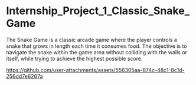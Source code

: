 # Internship_Project_1_Classic_Snake_Game
The Snake Game is a classic arcade game where the player controls a snake that grows in length each time it consumes food. The objective is to navigate the snake within the game area without colliding with the walls or itself, while trying to achieve the highest possible score.


https://github.com/user-attachments/assets/556305aa-874c-48c1-8c1d-256dd7e6267a

